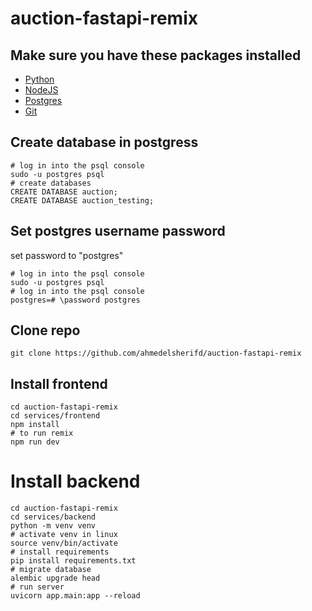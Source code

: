 # auction-fastapi-remix

## Make sure you have these packages installed

- [Python](https://www.python.org)
- [NodeJS](https://www.python.org)
- [Postgres](https://www.python.org)
- [Git](https://www.python.org)

## Create database in postgress

```
# log in into the psql console
sudo -u postgres psql
# create databases
CREATE DATABASE auction;
CREATE DATABASE auction_testing;
```

## Set postgres username password

set password to "postgres"

```
# log in into the psql console
sudo -u postgres psql
# log in into the psql console
postgres=# \password postgres
```

## Clone repo

```
git clone https://github.com/ahmedelsherifd/auction-fastapi-remix
```

## Install frontend

```
cd auction-fastapi-remix
cd services/frontend
npm install
# to run remix
npm run dev
```

# Install backend

```
cd auction-fastapi-remix
cd services/backend
python -m venv venv
# activate venv in linux
source venv/bin/activate
# install requirements
pip install requirements.txt
# migrate database
alembic upgrade head
# run server
uvicorn app.main:app --reload
```
